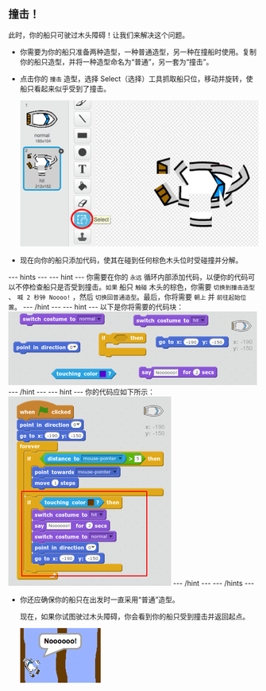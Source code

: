 ## 撞击！

此时，你的船只可驶过木头障碍！让我们来解决这个问题。

+ 你需要为你的船只准备两种造型，一种普通造型，另一种在撞船时使用。复制你的船只造型，并将一种造型命名为“普通”，另一套为“撞击”。

+ 点击你的 `撞击` 造型，选择 Select（选择）工具抓取船只位，移动并旋转，使船只看起来似乎受到了撞击。

	![screenshot](images/boat-hit-costume.png)

+ 现在向你的船只添加代码，使其在碰到任何棕色木头位时受碰撞并分解。

--- hints ---
--- hint ---
你需要在你的 `永远` 循环内部添加代码，以便你的代码可以不停检查船只是否受到撞击。`如果` 船只 `触碰` 木头的棕色，你需要 `切换到撞击造型` 、 `喊 2 秒钟 Noooo!` ，然后 `切换回普通造型`。最后，你将需要 `朝上` 并 `前往起始位置`。
--- /hint ---
--- hint ---
以下是你将需要的代码块：
![screenshot](images/boat-hit-blocks.png)
--- /hint ---
--- hint ---
你的代码应如下所示：
![screenshot](images/boat-hit-code.png)
--- /hint ---
--- /hints ---

+ 你还应确保你的船只在出发时一直采用“普通”造型。

	现在，如果你试图驶过木头障碍，你会看到你的船只受到撞击并返回起点。

	![screenshot](images/boat-crash.png)
